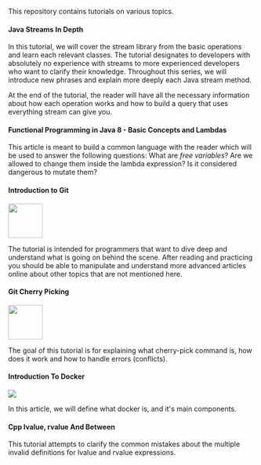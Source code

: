 This repository contains tutorials on various topics.


#### Java Streams In Depth
In this tutorial, we will cover the stream library from the basic operations and learn each relevant classes. The tutorial designates to developers with absolutely no experience with streams to more experienced developers who want to clarify their knowledge. Throughout this series, we will introduce new phrases and explain more deeply each Java stream method.

At the end of the tutorial, the reader will have all the necessary information about how each operation works and how to build a query that uses everything stream can give you.

#### Functional Programming in Java 8 - Basic Concepts and Lambdas
This article is meant to build a common language with the reader which will be used to answer the following questions: What are _free variables_? Are we allowed to change them inside the lambda expression? Is it considered dangerous to mutate them?

#### Introduction to Git

<img src="http://pvsousalima.github.io/grupython_apresentacao/images/Git-Icon-Black.png" width="70" height="70">

The tutorial is intended for programmers that want to dive deep and understand what is going on behind the scene. After reading and practicing you should be able to manipulate and understand more advanced articles online about other topics that are not mentioned here. 

#### Git Cherry Picking

<img src="http://pvsousalima.github.io/grupython_apresentacao/images/Git-Icon-Black.png" width="70" height="70">

The goal of this tutorial is for explaining what cherry-pick command is, how does it work and how to handle errors (conflicts).

#### Introduction To Docker

![](https://www.docker.com/sites/default/files/Whale%20Logo332_5.png)

In this article, we will define what docker is, and it's main components.

#### Cpp lvalue, rvalue And Between
This tutorial attempts to clarify the common mistakes about the multiple invalid definitions for lvalue and rvalue expressions.
